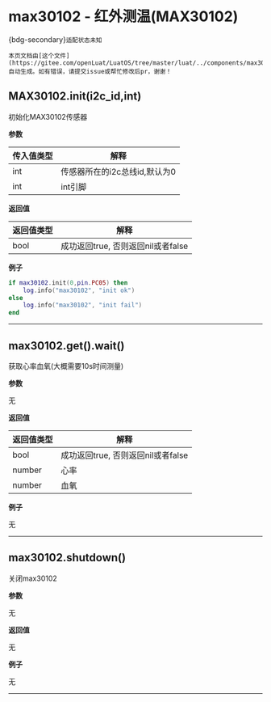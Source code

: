 # max30102 - 红外测温(MAX30102)

{bdg-secondary}`适配状态未知`

```{note}
本页文档由[这个文件](https://gitee.com/openLuat/LuatOS/tree/master/luat/../components/max30102/luat_lib_max30102.c)自动生成。如有错误，请提交issue或帮忙修改后pr，谢谢！
```


## MAX30102.init(i2c_id,int)



初始化MAX30102传感器

**参数**

|传入值类型|解释|
|-|-|
|int|传感器所在的i2c总线id,默认为0|
|int|int引脚|

**返回值**

|返回值类型|解释|
|-|-|
|bool|成功返回true, 否则返回nil或者false|

**例子**

```lua
if max30102.init(0,pin.PC05) then
    log.info("max30102", "init ok")
else
    log.info("max30102", "init fail")
end

```

---

## max30102.get().wait()



获取心率血氧(大概需要10s时间测量)

**参数**

无

**返回值**

|返回值类型|解释|
|-|-|
|bool|成功返回true, 否则返回nil或者false|
|number|心率|
|number|血氧|

**例子**

无

---

## max30102.shutdown()



关闭max30102

**参数**

无

**返回值**

无

**例子**

无

---


